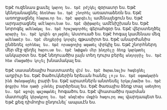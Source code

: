 
Եթէ ուզենաս քաւել` կարող ես.
Եթէ բժշկել` զօրաւոր ես.
Եթէ կենդանացնել` ձեռնհաս ես.
Եթէ շնորհել` առատաձեռն ես.
Եթէ առողջացնել` հնարաւոր ես.
Եթէ պարգեւել` ամենալեցուն ես.
Եթէ արդարացնել` ամէնարուեստ ես.
Եթէ մխիթարել` ամէնիշխան ես.
Եթէ նորոգել` ամենակալ ես.
Եթէ հրաշագործել` գերահզօր ես.
Եթէ վերստեղծել` արարիչ ես.
Եթէ կրկին գոյացնել` Աստուած ես.
Եթէ հոգալ կամենաս մեզ` ամենատէր ես.
Եթէ մեղքերից կորզել` գթասիրտ ես.
Եթէ անարժանիս ընձեռել` օրհնեալ ես.
Եթէ որսացողից ազատել` փրկիչ ես.
Եթէ շնորհներդ մեր մէջ զեղել` հարուստ ես.
Եթէ նախքան մեր խնդրելը ձեռք կարկառել`
անկարօտ ես.
Եթէ նեղուածիս լայն տեղ դուրս բերել` անդորրիչ ես.
Եթէ հետ մնացածիս կոչել` խնամակալ ես.


Եթէ սասանեալիս հաստատել` վէմ ես.
Եթէ ծարաւեալիս հագեցնել` աղբիւր ես.
Եթէ ծածուկներին երեւան հանել` լոյս ես.
Եթէ օգտակարին ինձ ծանօթացնել` բարի ես.
Եթէ արատներն անտեսել` երկայնամիտ ես.
Եթէ փոքրիս հետ դատի չմտնել` բարձրեալ ես.
Եթէ ծառայիս ձեռք տալ` ստեղծող ես.
Եթէ աջովդ պաշտպանել` հոգածու ես.
Եթէ վհատածիս դարման մատուցել` կերակրող ես.
Եթէ անգէտիս մտքին հագուրդ տալ` վարդապետ ես.
Եթէ քեզ դիմողիս ընդունել` ապաւէն ես.
